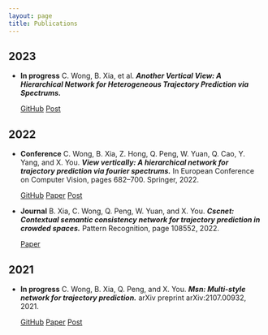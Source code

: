 ```yaml
---
layout: page
title: Publications
---
```

<!--
 * @Author: Conghao Wong
 * @Date: 2023-03-03 16:04:54
 * @LastEditors: Conghao Wong
 * @LastEditTime: 2023-03-28 14:53:31
 * @Description: file content
 * @Github: https://cocoon2wong.github.io
 * Copyright 2023 Conghao Wong, All Rights Reserved.
-->

<link rel="stylesheet" type="text/css" href="/assets/css/user.css">

## 2023

- <strong class="hf_03">In progress</strong>
    C. Wong, B. Xia, et al. ***Another Vertical View: A Hierarchical Network for Heterogeneous Trajectory Prediction via Spectrums.***

    <div>
        <a class="btn btn-info btn-lg get-started-btn" href="https://github.com/cocoon2wong/E-Vertical">GitHub</a>
        <!-- <a class="btn btn-info btn-lg get-started-btn" href="https://arxiv.org/abs/2110.07288">Paper</a> -->
        <a class="btn btn-info btn-lg get-started-btn" href="https://cocoon2wong.github.io/2023-02-27-ev/">Post</a>
    </div>

## 2022

- <strong class="hf_01">Conference</strong>
    C. Wong, B. Xia, Z. Hong, Q. Peng, W. Yuan, Q. Cao, Y. Yang, and X. You. ***View vertically: A hierarchical network for trajectory prediction via fourier spectrums.*** In European Conference on Computer Vision, pages 682–700. Springer, 2022.

    <div>
        <a class="btn btn-info btn-lg get-started-btn" href="https://github.com/cocoon2wong/Vertical">GitHub</a>
        <a class="btn btn-info btn-lg get-started-btn" href="https://arxiv.org/abs/2110.07288">Paper</a>
        <a class="btn btn-info btn-lg get-started-btn" href="https://cocoon2wong.github.io/2022-07-01-vertical/">Post</a>
    </div>

- <strong class="hf_02">Journal</strong>
    B. Xia, C. Wong, Q. Peng, W. Yuan, and X. You. ***Cscnet: Contextual semantic consistency network for trajectory prediction in crowded spaces.*** Pattern Recognition, page 108552, 2022.

    <div>
        <!-- <a class="btn btn-info btn-lg get-started-btn" href="/cyhcg.htm">GitHub</a> -->
        <a class="btn btn-info btn-lg get-started-btn" href="https://arxiv.org/abs/2202.08506">Paper</a>
    </div>

## 2021

- <strong class="hf_03">In progress</strong>
    C. Wong, B. Xia, Q. Peng, and X. You. ***Msn: Multi-style network for trajectory prediction.*** arXiv preprint arXiv:2107.00932, 2021.

    <div>
        <a class="btn btn-info btn-lg get-started-btn" href="https://github.com/northocean/msn">GitHub</a>
        <a class="btn btn-info btn-lg get-started-btn" href="https://arxiv.org/abs/2107.00932">Paper</a>
        <a class="btn btn-info btn-lg get-started-btn" href="https://cocoon2wong.github.io/2022-06-30-msn/">Post</a>
    </div>
